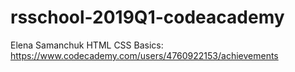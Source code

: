 # rsschool-2019Q1-codeacademy

Elena Samanchuk 
HTML CSS Basics: https://www.codecademy.com/users/4760922153/achievements
